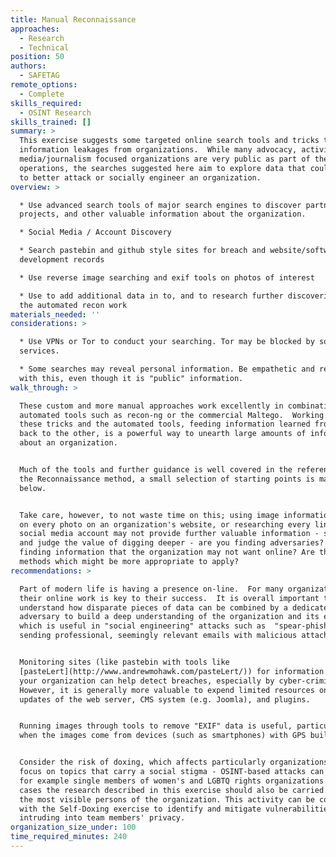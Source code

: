 ```yaml
---
title: Manual Reconnaissance
approaches:
  - Research
  - Technical
position: 50
authors:
  - SAFETAG
remote_options:
  - Complete
skills_required:
  - OSINT Research
skills_trained: []
summary: >
  This exercise suggests some targeted online search tools and tricks to gather
  information leakages from organizations.  While many advocacy, activism, and
  media/journalism focused organizations are very public as part of their
  operations, the searches suggested here aim to explore data that could be used
  to better attack or socially engineer an organization.
overview: >

  * Use advanced search tools of major search engines to discover partners,
  projects, and other valuable information about the organization.

  * Social Media / Account Discovery

  * Search pastebin and github style sites for breach and website/software
  development records

  * Use reverse image searching and exif tools on photos of interest

  * Use to add additional data in to, and to research further discoveries from,
  the automated recon work
materials_needed: ''
considerations: >

  * Use VPNs or Tor to conduct your searching. Tor may be blocked by some
  services.

  * Some searches may reveal personal information. Be empathetic and responsible
  with this, even though it is "public" information.
walk_through: >

  These custom and more manual approaches work excellently in combination with
  automated tools such as recon-ng or the commercial Maltego.  Working with both
  these tricks and the automated tools, feeding information learned from one
  back to the other, is a powerful way to unearth large amounts of information
  about an organization.


  Much of the tools and further guidance is well covered in the references for
  the Reconnaissance method, a small selection of starting points is mapped out
  below.


  Take care, however, to not waste time on this; using image information tools
  on every photo on an organization's website, or researching every linked
  social media account may not provide further valuable information - step back
  and judge the value of digging deeper - are you finding adversaries?  Are you
  finding information that the organization may not want online? Are there other
  methods which might be more appropriate to apply?
recommendations: >

  Part of modern life is having a presence on-line.  For many organizations,
  their online work is key to their success.  It is overall important to
  understand how disparate pieces of data can be combined by a dedicated
  adversary to build a deep understanding of the organization and its employees,
  which is useful in "social engineering" attacks such as  "spear-phishing" --
  sending professional, seemingly relevant emails with malicious attachments.


  Monitoring sites (like pastebin with tools like
  [pasteLert](http://www.andrewmohawk.com/pasteLert/)) for information about
  your organization can help detect breaches, especially by cyber-criminals.
  However, it is generally more valuable to expend limited resources on constant
  updates of the web server, CMS system (e.g. Joomla), and plugins.


  Running images through tools to remove "EXIF" data is useful, particularly
  when the images come from devices (such as smartphones) with GPS built-in.


  Consider the risk of doxing, which affects particularly organizations with a
  focus on topics that carry a social stigma - OSINT-based attacks can affect
  for example single members of women's and LGBTQ rights organizations. In these
  cases the research described in this exercise should also be carried out on
  the most visible persons of the organization. This activity can be combined
  with the Self-Doxing exercise to identify and mitigate vulnerabilities without
  intruding into team members' privacy.
organization_size_under: 100
time_required_minutes: 240
---
```


